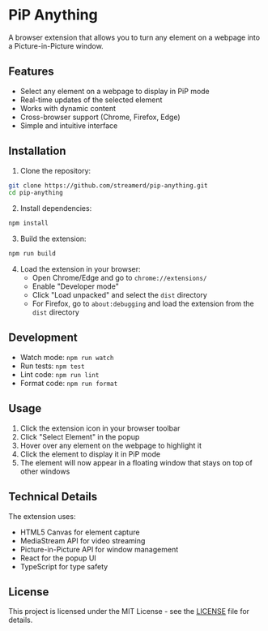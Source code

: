 # PiP Anything

A browser extension that allows you to turn any element on a webpage into a Picture-in-Picture window.

## Features

- Select any element on a webpage to display in PiP mode
- Real-time updates of the selected element
- Works with dynamic content
- Cross-browser support (Chrome, Firefox, Edge)
- Simple and intuitive interface

## Installation

1. Clone the repository:
```bash
git clone https://github.com/streamerd/pip-anything.git
cd pip-anything
```

2. Install dependencies:
```bash
npm install
```

3. Build the extension:
```bash
npm run build
```

4. Load the extension in your browser:
   - Open Chrome/Edge and go to `chrome://extensions/`
   - Enable "Developer mode"
   - Click "Load unpacked" and select the `dist` directory
   - For Firefox, go to `about:debugging` and load the extension from the `dist` directory

## Development

- Watch mode: `npm run watch`
- Run tests: `npm test`
- Lint code: `npm run lint`
- Format code: `npm run format`

## Usage

1. Click the extension icon in your browser toolbar
2. Click "Select Element" in the popup
3. Hover over any element on the webpage to highlight it
4. Click the element to display it in PiP mode
5. The element will now appear in a floating window that stays on top of other windows

## Technical Details

The extension uses:
- HTML5 Canvas for element capture
- MediaStream API for video streaming
- Picture-in-Picture API for window management
- React for the popup UI
- TypeScript for type safety

## License

This project is licensed under the MIT License - see the [LICENSE](LICENSE) file for details.
